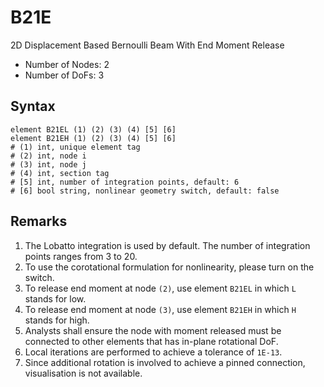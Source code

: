 # B21E

2D Displacement Based Bernoulli Beam With End Moment Release

* Number of Nodes: 2
* Number of DoFs: 3

## Syntax

```
element B21EL (1) (2) (3) (4) [5] [6]
element B21EH (1) (2) (3) (4) [5] [6]
# (1) int, unique element tag
# (2) int, node i
# (3) int, node j
# (4) int, section tag
# [5] int, number of integration points, default: 6
# [6] bool string, nonlinear geometry switch, default: false
```

## Remarks

1. The Lobatto integration is used by default. The number of integration points ranges from 3 to 20.
2. To use the corotational formulation for nonlinearity, please turn on the switch.
3. To release end moment at node `(2)`, use element `B21EL` in which `L` stands for low.
4. To release end moment at node `(3)`, use element `B21EH` in which `H` stands for high.
5. Analysts shall ensure the node with moment released must be connected to other elements that has in-plane rotational DoF.
6. Local iterations are performed to achieve a tolerance of `1E-13`.
7. Since additional rotation is involved to achieve a pinned connection, visualisation is not available.
